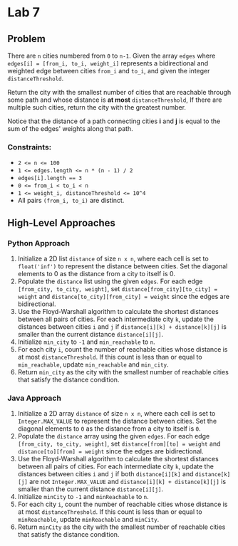 # Lab 7

## Problem
There are `n` cities numbered from `0` to `n-1`. Given the array `edges` where `edges[i] = [from_i, to_i, weight_i]` represents a bidirectional and weighted edge between cities `from_i` and `to_i`, and given the integer `distanceThreshold`.

Return the city with the smallest number of cities that are reachable through some path and whose distance is **at most** `distanceThreshold`, If there are multiple such cities, return the city with the greatest number.

Notice that the distance of a path connecting cities **i** and **j** is equal to the sum of the edges' weights along that path.

### Constraints:
- `2 <= n <= 100`
- `1 <= edges.length <= n * (n - 1) / 2`
- `edges[i].length == 3`
- `0 <= from_i < to_i < n`
- `1 <= weight_i, distanceThreshold <= 10^4`
- All pairs `(from_i, to_i)` are distinct.

## High-Level Approaches

### Python Approach

1. Initialize a 2D list `distance` of size `n x n`, where each cell is set to `float('inf')` to represent the distance between cities. Set the diagonal elements to 0 as the distance from a city to itself is 0.
2. Populate the `distance` list using the given `edges`. For each edge `[from_city, to_city, weight]`, set `distance[from_city][to_city] = weight` and `distance[to_city][from_city] = weight` since the edges are bidirectional.
3. Use the Floyd-Warshall algorithm to calculate the shortest distances between all pairs of cities. For each intermediate city `k`, update the distances between cities `i` and `j` if `distance[i][k] + distance[k][j]` is smaller than the current distance `distance[i][j]`.
4. Initialize `min_city` to `-1` and `min_reachable` to `n`.
5. For each city `i`, count the number of reachable cities whose distance is at most `distanceThreshold`. If this count is less than or equal to `min_reachable`, update `min_reachable` and `min_city`.
6. Return `min_city` as the city with the smallest number of reachable cities that satisfy the distance condition.

### Java Approach

1. Initialize a 2D array `distance` of size `n x n`, where each cell is set to `Integer.MAX_VALUE` to represent the distance between cities. Set the diagonal elements to `0` as the distance from a city to itself is `0`.
2. Populate the `distance` array using the given `edges`. For each edge `[from_city, to_city, weight]`, set `distance[from][to] = weight` and `distance[to][from] = weight` since the edges are bidirectional.
3. Use the Floyd-Warshall algorithm to calculate the shortest distances between all pairs of cities. For each intermediate city `k`, update the distances between cities `i` and `j` if both `distance[i][k]` and `distance[k][j]` are not `Integer.MAX_VALUE` and `distance[i][k] + distance[k][j]` is smaller than the current distance `distance[i][j]`.
4. Initialize `minCity` to `-1` and `minReachable` to `n`.
5. For each city `i`, count the number of reachable cities whose distance is at most `distanceThreshold`. If this count is less than or equal to `minReachable`, update `minReachable` and `minCity`.
6. Return `minCity` as the city with the smallest number of reachable cities that satisfy the distance condition.
